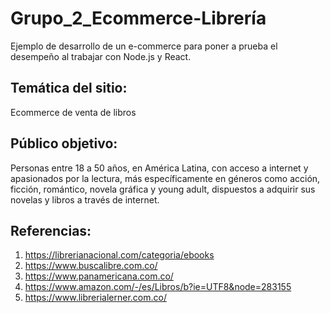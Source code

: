 # Grupo_2_Ecommerce-Librería
Ejemplo de desarrollo de un e-commerce para poner a prueba el desempeño al trabajar con Node.js y React.
## Temática del sitio:
Ecommerce de venta de libros
## Público objetivo:
Personas entre 18 a 50 años, en América Latina, con acceso a internet y apasionados por la lectura, más específicamente en géneros como acción, ficción, romántico, novela gráfica y young adult, dispuestos a adquirir sus novelas y libros a través de internet. 
## Referencias:
1. https://librerianacional.com/categoria/ebooks
2. https://www.buscalibre.com.co/
3. https://www.panamericana.com.co/
4. https://www.amazon.com/-/es/Libros/b?ie=UTF8&node=283155
5. https://www.librerialerner.com.co/
